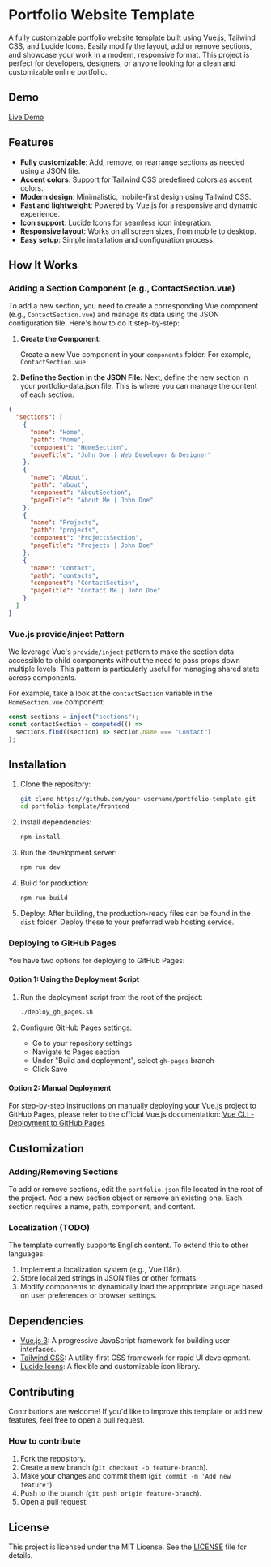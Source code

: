 # Portfolio Website Template

A fully customizable portfolio website template built using Vue.js, Tailwind CSS, and Lucide Icons. Easily modify the layout, add or remove sections, and showcase your work in a modern, responsive format. This project is perfect for developers, designers, or anyone looking for a clean and customizable online portfolio.

## Demo

[Live Demo](https://akberjag.github.io)

## Features

- **Fully customizable**: Add, remove, or rearrange sections as needed using a JSON file.
- **Accent colors**: Support for Tailwind CSS predefined colors as accent colors.
- **Modern design**: Minimalistic, mobile-first design using Tailwind CSS.
- **Fast and lightweight**: Powered by Vue.js for a responsive and dynamic experience.
- **Icon support**: Lucide Icons for seamless icon integration.
- **Responsive layout**: Works on all screen sizes, from mobile to desktop.
- **Easy setup**: Simple installation and configuration process.

## How It Works

### Adding a Section Component (e.g., ContactSection.vue)

To add a new section, you need to create a corresponding Vue component (e.g., `ContactSection.vue`) and manage its data using the JSON configuration file. Here's how to do it step-by-step:

1. **Create the Component:**

   Create a new Vue component in your `components` folder. For example, `ContactSection.vue`

2. **Define the Section in the JSON File:**
   Next, define the new section in your portfolio-data.json file. This is where you can manage the content of each section.

```json
{
  "sections": [
    {
      "name": "Home",
      "path": "home",
      "component": "HomeSection",
      "pageTitle": "John Doe | Web Developer & Designer"
    },
    {
      "name": "About",
      "path": "about",
      "component": "AboutSection",
      "pageTitle": "About Me | John Doe"
    },
    {
      "name": "Projects",
      "path": "projects",
      "component": "ProjectsSection",
      "pageTitle": "Projects | John Doe"
    },
    {
      "name": "Contact",
      "path": "contacts",
      "component": "ContactSection",
      "pageTitle": "Contact Me | John Doe"
    }
  ]
}
```

### Vue.js provide/inject Pattern

We leverage Vue's `provide/inject` pattern to make the section data accessible to child components without the need to pass props down multiple levels. This pattern is particularly useful for managing shared state across components.

For example, take a look at the `contactSection` variable in the `HomeSection.vue` component:

```js
const sections = inject("sections");
const contactSection = computed(() =>
  sections.find((section) => section.name === "Contact")
);
```

## Installation

1. Clone the repository:

   ```bash
   git clone https://github.com/your-username/portfolio-template.git
   cd portfolio-template/frontend
   ```

2. Install dependencies:

   ```bash
   npm install
   ```

3. Run the development server:

   ```bash
   npm run dev
   ```

4. Build for production:

   ```bash
   npm run build
   ```

5. Deploy: After building, the production-ready files can be found in the `dist` folder. Deploy these to your preferred web hosting service.

### Deploying to GitHub Pages

You have two options for deploying to GitHub Pages:

#### Option 1: Using the Deployment Script

1. Run the deployment script from the root of the project:

   ```bash
   ./deploy_gh_pages.sh
   ```

2. Configure GitHub Pages settings:
   - Go to your repository settings
   - Navigate to Pages section
   - Under "Build and deployment", select `gh-pages` branch
   - Click Save

#### Option 2: Manual Deployment

For step-by-step instructions on manually deploying your Vue.js project to GitHub Pages, please refer to the official Vue.js documentation: [Vue CLI - Deployment to GitHub Pages](https://cli.vuejs.org/guide/deployment.html#github-pages)

## Customization

### Adding/Removing Sections

To add or remove sections, edit the `portfolio.json` file located in the root of the project. Add a new section object or remove an existing one. Each section requires a name, path, component, and content.

### Localization (TODO)

The template currently supports English content. To extend this to other languages:

1. Implement a localization system (e.g., Vue I18n).
2. Store localized strings in JSON files or other formats.
3. Modify components to dynamically load the appropriate language based on user preferences or browser settings.

## Dependencies

- [Vue.js 3](https://vuejs.org/): A progressive JavaScript framework for building user interfaces.
- [Tailwind CSS](https://tailwindcss.com/): A utility-first CSS framework for rapid UI development.
- [Lucide Icons](https://lucide.dev/): A flexible and customizable icon library.

## Contributing

Contributions are welcome! If you'd like to improve this template or add new features, feel free to open a pull request.

### How to contribute

1. Fork the repository.
2. Create a new branch (`git checkout -b feature-branch`).
3. Make your changes and commit them (`git commit -m 'Add new feature'`).
4. Push to the branch (`git push origin feature-branch`).
5. Open a pull request.

## License

This project is licensed under the MIT License. See the [LICENSE](LICENSE) file for details.
